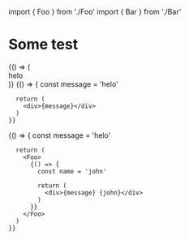 import { Foo } from './Foo'
import { Bar } from './Bar'

# Some test

<Foo>
  {() => (
    <div>helo</div>
  )}
</Foo>

<Bar>
  <Foo>
    {() => {
      const message = 'helo'

      return (
        <div>{message}</div>
      )
    }}
  </Foo>
</Bar>

<Bar>
  <Foo>
    {() => {
      const message = 'helo'

      return (
        <Foo>
          {() => {
            const name = 'john'

            return (
              <div>{message} {john}</div>
            )
          }}
        </Foo>
      )
    }}
  </Foo>
</Bar>
